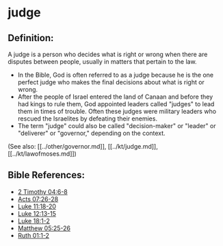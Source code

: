 # judge #

## Definition: ##

A judge is a person who decides what is right or wrong when there are disputes between people, usually in matters that pertain to the law.

* In the Bible, God is often referred to as a judge because he is the one perfect judge who makes the final decisions about what is right or wrong.
* After the people of Israel entered the land of Canaan and before they had kings to rule them, God appointed leaders called "judges" to lead them in times of trouble. Often these judges were military leaders who rescued the Israelites by defeating their enemies.
* The term "judge" could also be called "decision-maker" or "leader" or "deliverer" or "governor," depending on the context.

(See also: [[../other/governor.md]], [[../kt/judge.md]], [[../kt/lawofmoses.md]])

## Bible References: ##

* [2 Timothy 04:6-8](en/tn/2ti/help/04/06)
* [Acts 07:26-28](en/tn/act/help/07/26)
* [Luke 11:18-20](en/tn/luk/help/11/18)
* [Luke 12:13-15](en/tn/luk/help/12/13)
* [Luke 18:1-2](en/tn/luk/help/18/01)
* [Matthew 05:25-26](en/tn/mat/help/05/25)
* [Ruth 01:1-2](en/tn/rut/help/01/01)